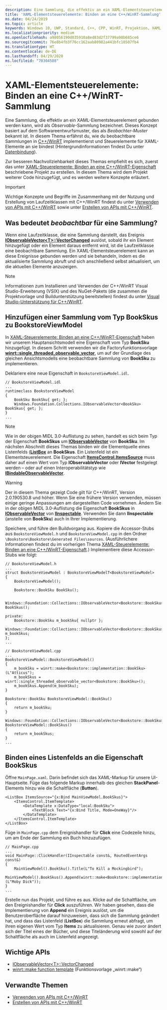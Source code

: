 ```yaml
---
description: Eine Sammlung, die effektiv an ein XAML-Elementsteuerelement gebunden werden kann, wird als *Observable*-Sammlung bezeichnet. Dieses Thema zeigt, wie man eine Observable-Sammlung implementiert und nutzt und wie man ein XAML-Elementsteuerelement daran bindet.
title: 'XAML-Elementsteuerelemente: Binden an eine C++/WinRT-Sammlung'
ms.date: 04/24/2019
ms.topic: article
keywords: Windows 10, UWP, Standard, C++, CPP, WinRT, Projektion, XAML, Steuerelement, binden, Sammlung
ms.localizationpriority: medium
ms.openlocfilehash: a98056190d035910a8ed83d2f37799a98b685ce6
ms.sourcegitcommit: 76e8b4fb3f76cc162aab80982a441bfc18507fb4
ms.translationtype: HT
ms.contentlocale: de-DE
ms.lasthandoff: 04/29/2020
ms.locfileid: "70304508"
---
```

# <a name="xaml-items-controls-bind-to-a-cwinrt-collection"></a>XAML-Elementsteuerelemente: Binden an eine C++/WinRT-Sammlung

Eine Sammlung, die effektiv an ein XAML-Elementsteuerelement gebunden werden kann, wird als *Observable*-Sammlung bezeichnet. Dieses Konzept basiert auf dem Softwareentwurfsmuster, das als *Beobachter-Muster* bekannt ist. In diesem Thema erfährst du, wie du beobachtbare Sammlungen in [C++/WinRT](/windows/uwp/cpp-and-winrt-apis/intro-to-using-cpp-with-winrt) implementierst und Steuerelemente für XAML-Elemente an sie bindest (Hintergrundinformationen findest Du unter [Datenbindung](/windows/uwp/data-binding)).

Zur besseren Nachvollziehbarkeit dieses Themas empfiehlt es sich, zuerst das unter [XAML-Steuerelemente: Binden an eine C++/WinRT-Eigenschaft](binding-property.md) beschriebene Projekt zu erstellen. In diesem Thema wird dem Projekt weiterer Code hinzugefügt, und es werden weitere Konzepte erläutert.

> [!IMPORTANT]
> Wichtige Konzepte und Begriffe im Zusammenhang mit der Nutzung und Erstellung von Laufzeitklassen mit C++/WinRT findest du unter [Verwenden von APIs mit C++/WinRT](consume-apis.md) sowie unter [Erstellen von APIs mit C++/WinRT](author-apis.md).

## <a name="what-does-observable-mean-for-a-collection"></a>Was bedeutet *beobachtbar* für eine Sammlung?
Wenn eine Laufzeitklasse, die eine Sammlung darstellt, das Ereignis [**IObservableVector&lt;T&gt;::VectorChanged**](/uwp/api/windows.foundation.collections.iobservablevector-1.vectorchanged) auslöst, sobald ihr ein Element hinzugefügt oder ein Element daraus entfernt wird, ist die Laufzeitklasse eine beobachtbare Sammlung. Ein XAML-Elementsteuerelement kann an diese Ereignisse gebunden werden und sie behandeln, indem es die aktualisierte Sammlung abruft und sich anschließend selbst aktualisiert, um die aktuellen Elemente anzuzeigen.

> [!NOTE]
> Informationen zum Installieren und Verwenden der C++/WinRT Visual Studio-Erweiterung (VSIX) und des NuGet-Pakets (die zusammen die Projektvorlage und Buildunterstützung bereitstellen) findest du unter [Visual Studio-Unterstützung für C++/WinRT](intro-to-using-cpp-with-winrt.md#visual-studio-support-for-cwinrt-xaml-the-vsix-extension-and-the-nuget-package).

## <a name="add-a-bookskus-collection-to-bookstoreviewmodel"></a>Hinzufügen einer Sammlung vom Typ **BookSkus** zu **BookstoreViewModel**

In [XAML-Steuerelemente: Binden an eine C++/WinRT-Eigenschaft](binding-property.md) haben wir unserem Hauptansichtsmodell eine Eigenschaft vom Typ **BookSku** hinzugefügt. In diesem Schritt verwenden wir die Factoryfunktionsvorlage [**winrt::single_threaded_observable_vector**](/uwp/cpp-ref-for-winrt/single-threaded-observable-vector), um auf der Grundlage des gleichen Ansichtsmodells eine beobachtbare Sammlung von **BookSku** zu implementieren.

Deklariere eine neue Eigenschaft in `BookstoreViewModel.idl`.

```idl
// BookstoreViewModel.idl
...
runtimeclass BookstoreViewModel
{
    BookSku BookSku{ get; };
    Windows.Foundation.Collections.IObservableVector<BookSku> BookSkus{ get; };
}
...
```

> [!NOTE]
> Wie in der obigen MIDL 3.0-Auflistung zu sehen, handelt es sich beim Typ der Eigenschaft **BookSkus** um [**IObservableVector**](/uwp/api/windows.foundation.collections.ivector_t_) von **BookSku**. Im nächsten Abschnitt dieses Themas binden wir die Elementquelle eines Listenfelds ([**ListBox**](/uwp/api/windows.ui.xaml.controls.listbox) an **BookSkus**. Ein Listenfeld ist ein Elementsteuerelement. Die Eigenschaft [**ItemsControl.ItemsSource**](/uwp/api/windows.ui.xaml.controls.itemscontrol.itemssource) muss daher auf einen Wert vom Typ **IObservableVector** oder **IVector** festgelegt werden – oder auf einen Interoperabilitätstyp wie [**IBindableObservableVector**](/uwp/api/windows.ui.xaml.interop.ibindableobservablevector).

> [!WARNING]
> Der in diesem Thema gezeigt Code gilt für C++/WinRT, Version 2.0.190530.8 und höher. Wenn Sie eine frühere Version verwenden, müssen einige geringe Anpassungen am dargestellten Code vornehmen. Ändern Sie in der obigen MIDL 3.0-Auflistung die Eigenschaft **BookSkus** in [**IObservableVector**](/uwp/api/windows.foundation.collections.ivector_t_) von [**IInspectable**](/windows/desktop/api/inspectable/nn-inspectable-iinspectable). Verwenden Sie dann **IInspectable** (anstelle von **BookSku**) auch in Ihrer Implementierung.

Speichere, und führe den Buildvorgang aus. Kopiere die Accessor-Stubs aus `BookstoreViewModel.h` und `BookstoreViewModel.cpp` in den Ordner `\Bookstore\Bookstore\Generated Files\sources`. (Ausführlichere Informationen findest du im vorherigen Thema [XAML-Steuerelemente: Binden an eine C++/WinRT-Eigenschaft](binding-property.md).) Implementiere diese Accessor-Stubs wie folgt:

```cppwinrt
// BookstoreViewModel.h
...
struct BookstoreViewModel : BookstoreViewModelT<BookstoreViewModel>
{
    BookstoreViewModel();

    Bookstore::BookSku BookSku();

    Windows::Foundation::Collections::IObservableVector<Bookstore::BookSku> BookSkus();

private:
    Bookstore::BookSku m_bookSku{ nullptr };
    Windows::Foundation::Collections::IObservableVector<Bookstore::BookSku> m_bookSkus;
};
...
```

```cppwinrt
// BookstoreViewModel.cpp
...
BookstoreViewModel::BookstoreViewModel()
{
    m_bookSku = winrt::make<Bookstore::implementation::BookSku>(L"Atticus");
    m_bookSkus = winrt::single_threaded_observable_vector<Bookstore::BookSku>();
    m_bookSkus.Append(m_bookSku);
}

Bookstore::BookSku BookstoreViewModel::BookSku()
{
    return m_bookSku;
}

Windows::Foundation::Collections::IObservableVector<Bookstore::BookSku> BookstoreViewModel::BookSkus()
{
    return m_bookSkus;
}
...
```

## <a name="bind-a-listbox-to-the-bookskus-property"></a>Binden eines Listenfelds an die Eigenschaft **BookSkus**
Öffne `MainPage.xaml`. Darin befindet sich das XAML-Markup für unsere UI-Hauptseite. Füge das folgende Markup innerhalb des gleichen **StackPanel**-Elements hinzu wie die Schaltfläche (**Button**).

```xaml
<ListBox ItemsSource="{x:Bind MainViewModel.BookSkus}">
    <ItemsControl.ItemTemplate>
        <DataTemplate x:DataType="local:BookSku">
            <TextBlock Text="{x:Bind Title, Mode=OneWay}"/>
        </DataTemplate>
    </ItemsControl.ItemTemplate>
</ListBox>
```

Füge in `MainPage.cpp` dem Ereignishandler für **Click** eine Codezeile hinzu, um am Ende der Sammlung ein Buch hinzuzufügen.

```cppwinrt
// MainPage.cpp
...
void MainPage::ClickHandler(IInspectable const&, RoutedEventArgs const&)
{
    MainViewModel().BookSku().Title(L"To Kill a Mockingbird");
    MainViewModel().BookSkus().Append(winrt::make<Bookstore::implementation::BookSku>(L"Moby Dick"));
}
...
```

Erstelle nun das Projekt, und führe es aus. Klicke auf die Schaltfläche, um den Ereignishandler für **Click** auszuführen. Wir haben gesehen, dass die Implementierung von **Append** ein Ereignis auslöst, um die Benutzeroberfläche darauf hinzuweisen, dass sich die Sammlung geändert hat, und dass das Listenfeld (**ListBox**) die Sammlung erneut abfragt, um ihren eigenen Wert vom Typ **Items** zu aktualisieren. Genau wie zuvor ändert sich der Titel eines der Bücher, und diese Titeländerung wird sowohl auf der Schaltfläche als auch im Listenfeld angezeigt.

## <a name="important-apis"></a>Wichtige APIs
* [IObservableVector&lt;T&gt;::VectorChanged](/uwp/api/windows.foundation.collections.iobservablevector-1.vectorchanged)
* [winrt::make function template](/uwp/cpp-ref-for-winrt/make) (Funktionsvorlage „winrt::make“)

## <a name="related-topics"></a>Verwandte Themen
* [Verwenden von APIs mit C++/WinRT](consume-apis.md)
* [Erstellen von APIs mit C++/WinRT](author-apis.md)
